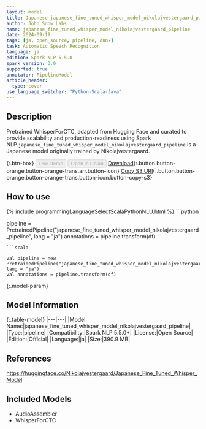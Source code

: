 ```yaml
---
layout: model
title: Japanese japanese_fine_tuned_whisper_model_nikolajvestergaard_pipeline pipeline WhisperForCTC from Nikolajvestergaard
author: John Snow Labs
name: japanese_fine_tuned_whisper_model_nikolajvestergaard_pipeline
date: 2024-09-19
tags: [ja, open_source, pipeline, onnx]
task: Automatic Speech Recognition
language: ja
edition: Spark NLP 5.5.0
spark_version: 3.0
supported: true
annotator: PipelineModel
article_header:
  type: cover
use_language_switcher: "Python-Scala-Java"
---
```


## Description

Pretrained WhisperForCTC, adapted from Hugging Face and curated to provide scalability and production-readiness using Spark NLP.`japanese_fine_tuned_whisper_model_nikolajvestergaard_pipeline` is a Japanese model originally trained by Nikolajvestergaard.

{:.btn-box}
<button class="button button-orange" disabled>Live Demo</button>
<button class="button button-orange" disabled>Open in Colab</button>
[Download](https://s3.amazonaws.com/auxdata.johnsnowlabs.com/public/models/japanese_fine_tuned_whisper_model_nikolajvestergaard_pipeline_ja_5.5.0_3.0_1726759342636.zip){:.button.button-orange.button-orange-trans.arr.button-icon}
[Copy S3 URI](s3://auxdata.johnsnowlabs.com/public/models/japanese_fine_tuned_whisper_model_nikolajvestergaard_pipeline_ja_5.5.0_3.0_1726759342636.zip){:.button.button-orange.button-orange-trans.button-icon.button-copy-s3}

## How to use



<div class="tabs-box" markdown="1">
{% include programmingLanguageSelectScalaPythonNLU.html %}
```python

pipeline = PretrainedPipeline("japanese_fine_tuned_whisper_model_nikolajvestergaard_pipeline", lang = "ja")
annotations =  pipeline.transform(df)   

```
```scala

val pipeline = new PretrainedPipeline("japanese_fine_tuned_whisper_model_nikolajvestergaard_pipeline", lang = "ja")
val annotations = pipeline.transform(df)

```
</div>

{:.model-param}
## Model Information

{:.table-model}
|---|---|
|Model Name:|japanese_fine_tuned_whisper_model_nikolajvestergaard_pipeline|
|Type:|pipeline|
|Compatibility:|Spark NLP 5.5.0+|
|License:|Open Source|
|Edition:|Official|
|Language:|ja|
|Size:|390.9 MB|

## References

https://huggingface.co/Nikolajvestergaard/Japanese_Fine_Tuned_Whisper_Model

## Included Models

- AudioAssembler
- WhisperForCTC